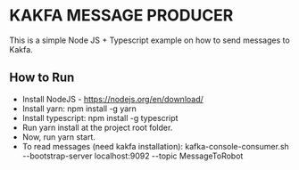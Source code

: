 # KAKFA MESSAGE PRODUCER

This is a simple Node JS + Typescript example on how to send messages to Kakfa.

## How to Run
 - Install NodeJS - https://nodejs.org/en/download/
 - Install yarn: npm install -g yarn
 - Install typescript: npm install -g typescript
 - Run yarn install at the project root folder.
 - Now, run yarn start.
 - To read messages (need kakfa installation): kafka-console-consumer.sh --bootstrap-server localhost:9092 --topic MessageToRobot
